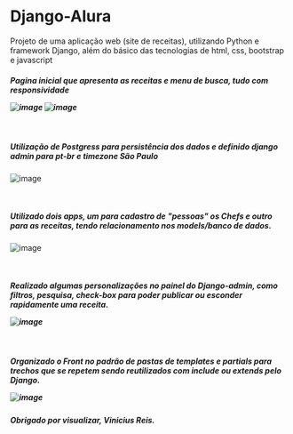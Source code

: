# Django-Alura
Projeto de uma aplicação web (site de receitas), utilizando Python e framework Django, além do básico das tecnologias de html, css, bootstrap e javascript


<h5> Pagina inicial que apresenta as receitas e menu de busca, tudo com responsividade<p>

![image](https://user-images.githubusercontent.com/80652060/141231664-1aeba285-66ac-45a6-9c3c-088a3283c297.png)
![image](https://user-images.githubusercontent.com/80652060/141231724-ebbbc37c-c59b-4325-b076-d3d2c8f052ba.png)

<br><h5> Utilização de Postgress para persistência dos dados e definido django admin para pt-br e timezone São Paulo</h5><p>
  
![image](https://user-images.githubusercontent.com/80652060/141232284-2d2bfe9f-3089-45ce-bc8b-11eb44f52cbd.png)
  
<br><h5> Utilizado dois apps, um para cadastro de "pessoas" os Chefs e outro para as receitas, tendo relacionamento nos models/banco de dados.</h5><p>
  
  ![image](https://user-images.githubusercontent.com/80652060/141232701-2fda62cf-fa93-4061-95e6-5c00667486cd.png)

<br><h5> Realizado algumas personalizações no painel do Django-admin, como filtros, pesquisa, check-box para poder publicar ou esconder rapidamente uma receita.
  
  ![image](https://user-images.githubusercontent.com/80652060/141233029-39ad5ed2-ded1-4d4b-b29c-e5c65a58cebb.png)
  
<br><h5> Organizado o Front no padrão de pastas de templates e partials para trechos que se repetem sendo reutilizados com include ou extends pelo Django.<p>
  
![image](https://user-images.githubusercontent.com/80652060/141233400-f4356bb7-c9a5-4454-b058-bced5b84dc26.png)

  
  <h5> Obrigado por visualizar, Vinicius Reis.
